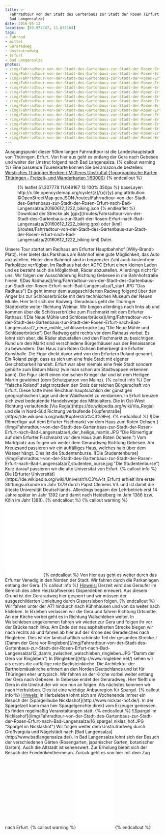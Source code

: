 ```yaml
---
title: >-
  Fahrradtour von der Stadt des Gartenbaus zur Stadt der Rosen (Erfurt nach
  Bad Langensalza)
date: 2016-06-12
location: [50.972747, 11.037104]
tags:
- Fahrrad
- mittel
- Geraradweg
- Unstrutradweg
- Erfurt
- Bad Langensalza
photos:
- /img/Fahrradtour-von-der-Stadt-des-Gartenbaus-zur-Stadt-der-Rosen-Erfurt-nach-Bad-Langensalza/1_start.JPG
- /img/Fahrradtour-von-der-Stadt-des-Gartenbaus-zur-Stadt-der-Rosen-Erfurt-nach-Bad-Langensalza/3_anger.JPG
- /img/Fahrradtour-von-der-Stadt-des-Gartenbaus-zur-Stadt-der-Rosen-Erfurt-nach-Bad-Langensalza/2_neue_mühle_schlösserbrücke.jpg
- /img/Fahrradtour-von-der-Stadt-des-Gartenbaus-zur-Stadt-der-Rosen-Erfurt-nach-Bad-Langensalza/4_der_heilige_martin.JPG
- /img/Fahrradtour-von-der-Stadt-des-Gartenbaus-zur-Stadt-der-Rosen-Erfurt-nach-Bad-Langensalza/5_till_eulenspiegel_der_esel_liest_ein_buch.JPG
- /img/Fahrradtour-von-der-Stadt-des-Gartenbaus-zur-Stadt-der-Rosen-Erfurt-nach-Bad-Langensalza/6_zum_grossen_esel_und_paradies.jpg
- /img/Fahrradtour-von-der-Stadt-des-Gartenbaus-zur-Stadt-der-Rosen-Erfurt-nach-Bad-Langensalza/7_studenten_burse.jpg
- /img/Fahrradtour-von-der-Stadt-des-Gartenbaus-zur-Stadt-der-Rosen-Erfurt-nach-Bad-Langensalza/8_gera_beim_nordpark.JPG
- /img/Fahrradtour-von-der-Stadt-des-Gartenbaus-zur-Stadt-der-Rosen-Erfurt-nach-Bad-Langensalza/9_radrennbahn.JPG
- /img/Fahrradtour-von-der-Stadt-des-Gartenbaus-zur-Stadt-der-Rosen-Erfurt-nach-Bad-Langensalza/10_auf_zu_neuen_ufern.JPG
- /img/Fahrradtour-von-der-Stadt-des-Gartenbaus-zur-Stadt-der-Rosen-Erfurt-nach-Bad-Langensalza/11_richtung_kühnhausen.JPG
- /img/Fahrradtour-von-der-Stadt-des-Gartenbaus-zur-Stadt-der-Rosen-Erfurt-nach-Bad-Langensalza/12_damm_zwischen_walschleben_ringleben.JPG
- /img/Fahrradtour-von-der-Stadt-des-Gartenbaus-zur-Stadt-der-Rosen-Erfurt-nach-Bad-Langensalza/13_kirche_in_ringleben.JPG
- /img/Fahrradtour-von-der-Stadt-des-Gartenbaus-zur-Stadt-der-Rosen-Erfurt-nach-Bad-Langensalza/14_storchennest_gebesee.JPG
- /img/Fahrradtour-von-der-Stadt-des-Gartenbaus-zur-Stadt-der-Rosen-Erfurt-nach-Bad-Langensalza/15_kriegerdenkmal_gebesee.jpg
- /img/Fahrradtour-von-der-Stadt-des-Gartenbaus-zur-Stadt-der-Rosen-Erfurt-nach-Bad-Langensalza/16_spargel_niklas_hof.JPG
---
```

Ausgangspunkt dieser 50km langen Fahrradtour ist die Landeshauptstadt von Thüringen, Erfurt. Von hier aus geht es entlang der Gera nach Gebesee und weiter der Unstrut folgend nach Bad Langensalza.
{% callout warning %}
Eine passende Tourenkarte können Sie bei amazon.de bestellen:
<a rel="nofollow" href="http://www.amazon.de/gp/product/3869791462/ref=as_li_tl?ie=UTF8&camp=1638&creative=19454&creativeASIN=3869791462&linkCode=as2&tag=thueringergip-21">Westliches Thüringer Becken / Mittleres Unstruttal (Topographische Karten Thüringen - Freizeit- und Wanderkarten 1:50000)</a><img src="http://ir-de.amazon-adsystem.com/e/ir?t=thueringergip-21&l=as2&o=3&a=3869791462" width="1" height="1" border="0" alt="" style="border:none !important; margin:0px !important;" />
{% endcallout %}
<figure>
{% leaflet 51.307778 11.049167 13 100% 350px %}
baseLayer: http://c.tile.opencyclemap.org/cycle/{z}/{x}/{y}.png
attribution: ©OpenStreetMap
geoJSON:/routes/Fahrradtour-von-der-Stadt-des-Gartenbaus-zur-Stadt-der-Rosen-Erfurt-nach-Bad-Langensalza/20160612_1222_biking.json
{% endleaflet %}
<figcaption>
Download der Strecke als [gpx](/routes/Fahrradtour-von-der-Stadt-des-Gartenbaus-zur-Stadt-der-Rosen-Erfurt-nach-Bad-Langensalza/20160612_1222_biking.gpx) oder [kml](/routes/Fahrradtour-von-der-Stadt-des-Gartenbaus-zur-Stadt-der-Rosen-Erfurt-nach-Bad-Langensalza/20160612_1222_biking.kml) Datei.
</figcaption>
</figure>
<!-- more -->
Unsere Tour startet am Radhaus am Erfurter Hauptbahnhof (Willy-Brandt-Platz). Hier bietet das Parkhaus am Bahnhof eine gute Möglichkeit, das Auto abzustellen. Hinter dem Bahnhof sind in begrenzter Zahl auch kostenfreie Parkplätze verfügbar. Im Radhaus hat der ADFC Erfurt einen kleinen Laden und es besteht auch die Möglichkeit, Räder abzustellen. Allerdings nicht für uns. Wir folgen der Ausschilderung Richtung Gebesee in die Bahnhofstraße hinein.
![Das Radhaus](/img/Fahrradtour-von-der-Stadt-des-Gartenbaus-zur-Stadt-der-Rosen-Erfurt-nach-Bad-Langensalza/1_start.JPG
 "Das Radhaus")
 Es geht immer dem ausgeschilderten Radweg folgend über den Anger bis zur Schlösserbrücke mit dem technischen Museum der Neuen Mühle. Hier teilt sich der Radweg. Geradeaus geht die Thüringer Städtekette weiter Richtung Weimar. Wir biegen allerdings nach links ab und kommen über die Schlösserbrücke zum Fischmarkt mit dem Erfurter Rathaus.
 ![Die Neue Mühle und Schlösserbrücke](/img/Fahrradtour-von-der-Stadt-des-Gartenbaus-zur-Stadt-der-Rosen-Erfurt-nach-Bad-Langensalza/2_neue_mühle_schlösserbrücke.jpg
  "Die Neue Mühle und Schlösserbrücke")
Der Radweg geht rechts vor dem Rathaus vorbei. Es lohnt sich aber, die Räder abzustellen und den Fischmarkt zu besichtigen. Rund um den Markt sind verschiedene Bürgerhäuser aus der Renaissance zu bewundern. Das Haus zum Roten Ochsen beherbergt die Erfurter Kunsthalle. Die Figur direkt davor wird von den Erfurtern Roland genannt. Ein Roland zeigt, dass es sich um eine freie Stadt mit eigener Gerichtsbarkeit handelt. Erfurt war aber niemals eine freie Stadt sondern gehörte zum Bistum Mainz (wie man schon am Stadtwappen erkennen kann). Die Figur stellt einen römischen Krieger dar und ist dem Heiligen Martin gewidmet (dem Schutzpatron von Mainz).
{% callout info %}
Der "falsche Roland" zeigt trotzdem den Stolz der reichen Bürgerschaft von Erfurt. Diese hatte ihren Reichtum hauptsächlich der günstigen geographischen Lage und dem Waidhandel zu verdanken. In Erfurt kreuzen sich zwei bedeutende Handelswege des Mittelalters. Die in Ost-West Richtung verlaufende [Via Regia](https://de.wikipedia.org/wiki/Via_Regia) und die in Nord-Süd Richtung verlaufende [Kupferstraße](https://de.wikipedia.org/wiki/Kupferstra%C3%9Fe).
{% endcallout %}
![Die Römerfigur auf dem Erfurter Fischmarkt vor dem Haus zum Roten Ochsen.](/img/Fahrradtour-von-der-Stadt-des-Gartenbaus-zur-Stadt-der-Rosen-Erfurt-nach-Bad-Langensalza/4_der_heilige_martin.JPG
 "Die Römerfigur auf dem Erfurter Fischmarkt vor dem Haus zum Roten Ochsen.")
Vom Marktplatz aus folgen wir weiter dem Geraradweg Richtung Gebesee. Am Kreuzsand passieren wir ein auffälliges Haus, welches halb über dem Wasser hängt. Dies ist die Studentenburse.
 ![Die Studentenburse](/img/Fahrradtour-von-der-Stadt-des-Gartenbaus-zur-Stadt-der-Rosen-Erfurt-nach-Bad-Langensalza/7_studenten_burse.jpg
  "Die Studentenburse")
 Kurz darauf passieren wir die alte Universität von Erfurt.
{% callout info %}
Die [Erfurter Universität](https://de.wikipedia.org/wiki/Universit%C3%A4t_Erfurt) erhielt ihre erste Stiftungsurkunde im Jahr 1379 durch Papst Clemens VII. und ist damit die älteste Universität Deutschlands. Allerdings begann der Lehrbetrieb erst 14 Jahre später im Jahr 1392 (und damit nach Heidelberg im Jahr 1386 bzw. Köln im Jahr 1388).
{% endcallout %}
{% callout warning %}
<iframe style="width:120px;height:240px;" marginwidth="0" marginheight="0" scrolling="no" frameborder="0" src="//ws-eu.amazon-adsystem.com/widgets/q?ServiceVersion=20070822&OneJS=1&Operation=GetAdHtml&MarketPlace=DE&source=ss&ref=ss_til&ad_type=product_link&tracking_id=thueringergip-21&marketplace=amazon&region=DE&placement=3361007135&asins=3361007135&linkId=&show_border=true&link_opens_in_new_window=true">
</iframe>
{% endcallout %}
Von hier aus geht es weiter durch das Erfurter Venedig in den Norden der Stadt. Wir fahren durch die Parkanlagen entlang der Gera.
{% callout info %}
<u>Hinweis:</u> Derzeit wird das Geraufer im Bereich des alten Heizkraftwerkes Gispersleben erneuert. Aus diesem Grund ist der Geraradweg hier gesperrt und wir müssen der ausgeschilderten Umleitung durch Gispersleben folgen.
{% endcallout %}
Wir fahren unter der A71 hindurch nach Kühnhausen und von da weiter nach Elxleben. In Elxleben verlassen wir die Gera und fahren Richtung Ortsmitte. An der Kirche vorbei geht es in Richtung Walschleben weiter. In Walschleben angekommen fahren wir wieder zur Gera und folgen ihr vor der Brücke nach links. Am Ende der neu asphaltierten Strecke biegen wir nach rechts ab und fahren ab hier auf der Krone des Geradeiches nach Ringleben. Dies ist der landschaftlich schönste Teil der gesamten Strecke.
![Damm der Gera vor Ringleben](/img/Fahrradtour-von-der-Stadt-des-Gartenbaus-zur-Stadt-der-Rosen-Erfurt-nach-Bad-Langensalza/12_damm_zwischen_walschleben_ringleben.JPG "Damm der Gera vor Ringleben")
In [Ringleben](http://www.ringleben.net/) sehen wir als erstes die auffällige rote Backsteinkirche. Die Architektur der Bartholomäuskirche erinnert an den Norden Deutschlands und ist für Thüringen eher untypisch. Wir fahren an der Kirche vorbei weiter entlang der Gera nach Gebesee. In Gebesse endet der Geraradweg. Hier fließt die Gera in die Unstrut der wir von nun an folgen.
Als nächstes kommen wir nach Herbsleben. Dies ist eine wichtige Anbauregion für Spargel.
{% callout info %}
<u>Hinweis:</u> In Herbsleben lohnt sich am Wochenende immer ein Besuch der [Spargellaube Nicklashof](http://www.nicklas-hof.de/). In der Spargelzeit kann man hier Spargelgerichte direkt vom Erzeuger geniessen. Es finden regelmäßig Veranstaltungen statt.
{% endcallout %}
![Spargel im Nicklashof](/img/Fahrradtour-von-der-Stadt-des-Gartenbaus-zur-Stadt-der-Rosen-Erfurt-nach-Bad-Langensalza/16_spargel_niklas_hof.JPG "Spargel im Nicklashof")
Wir folgen weiter dem Unstrutradweg durch Großvargula und Nägelstädt nach [Bad Langensalza](http://www.badlangensalza.de/). In Bad Langensalza lohnt sich der Besuch der verschiedenen Gärten (Rosengarten, japanischer Garten, botanischer Garten). Auch die Altstadt ist sehenswert. Zur Erholung bietet sich der Besuch der Friederikentherme an.
Zurück geht es von hier mit dem Zug nach Erfurt.
{% callout warning %}
<iframe style="width:120px;height:240px;" marginwidth="0" marginheight="0" scrolling="no" frameborder="0" src="//ws-eu.amazon-adsystem.com/widgets/q?ServiceVersion=20070822&OneJS=1&Operation=GetAdHtml&MarketPlace=DE&source=ss&ref=ss_til&ad_type=product_link&tracking_id=thueringergip-21&marketplace=amazon&region=DE&placement=3867771839&asins=3867771839&linkId=&show_border=true&link_opens_in_new_window=true">
</iframe>
{% endcallout %}
